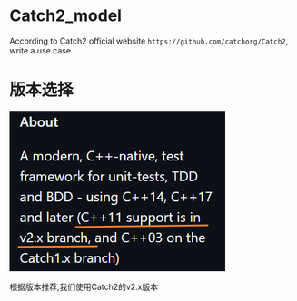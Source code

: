 # Catch2_model
According to Catch2 official website `https://github.com/catchorg/Catch2`, write a use case

# 版本选择



![image-20241216165611233](./assets/image-20241216165611233.png)

根据版本推荐,我们使用Catch2的v2.x版本
